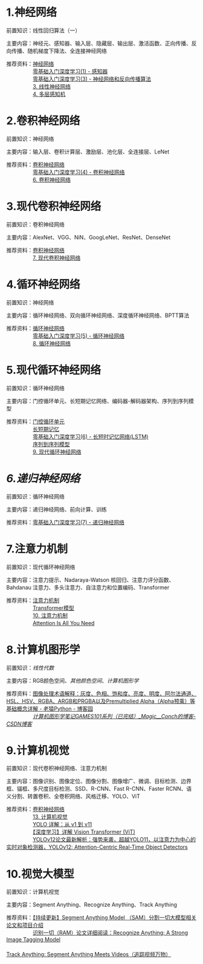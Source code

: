 # 1.神经网络
前置知识：线性回归算法（一）  

主要内容：神经元、感知器、输入层、隐藏层、输出层、激活函数、正向传播、反向传播、随机梯度下降法、全连接神经网络  

推荐资料：[神经网络](https://github.com/NLP-LOVE/ML-NLP/tree/master/Deep%20Learning/10.%20Neural%20Network)  
　　　　　[零基础入门深度学习(1) - 感知器](https://www.zybuluo.com/hanbingtao/note/433855)  
　　　　　[零基础入门深度学习(3) - 神经网络和反向传播算法](https://www.zybuluo.com/hanbingtao/note/476663)  
　　　　　[3. 线性神经网络](https://zh-v2.d2l.ai/chapter_linear-networks/index.html)  
　　　　　[4. 多层感知机](https://www.zybuluo.com/hanbingtao/note/433855)  
# 2.卷积神经网络
前置知识：神经网络  

主要内容：输入层、卷积计算层、激励层、池化层、全连接层、LeNet  

推荐资料：[卷积神经网络](https://github.com/NLP-LOVE/ML-NLP/tree/master/Deep%20Learning/11.%20CNN)  
　　　　　[零基础入门深度学习(4) - 卷积神经网络](https://www.zybuluo.com/hanbingtao/note/476663)  
　　　　　[6. 卷积神经网络](https://zh-v2.d2l.ai/chapter_convolutional-neural-networks/index.html)
# 3.现代卷积神经网络
前置知识：卷积神经网络  

主要内容：AlexNet、VGG、NiN、GoogLeNet、ResNet、DenseNet 

推荐资料：[卷积神经网络](https://github.com/NLP-LOVE/ML-NLP/tree/master/Deep%20Learning/11.%20CNN)   
　　　　　[7. 现代卷积神经网络](https://zh-v2.d2l.ai/chapter_convolutional-modern/index.html)  
# 4.循环神经网络
前置知识：神经网络  

主要内容：循环神经网络、双向循环神经网络、深度循环神经网络、BPTT算法  

推荐资料：[循环神经网络](https://github.com/NLP-LOVE/ML-NLP/tree/master/Deep%20Learning/12.%20RNN#2-%E5%85%B6%E5%AE%83%E7%B1%BB%E5%9E%8B%E7%9A%84rnn)  
　　　　　[零基础入门深度学习(5) - 循环神经网络](https://zybuluo.com/hanbingtao/note/541458)  
　　　　　[8. 循环神经网络](https://zh-v2.d2l.ai/chapter_recurrent-neural-networks/index.html)
# 5.现代循环神经网络
前置知识：循环神经网络  

主要内容：门控循环单元、长短期记忆网络、编码器-解码器架构、序列到序列模型  

推荐资料：[门控循环单元](https://github.com/NLP-LOVE/ML-NLP/tree/master/Deep%20Learning/12.1%20GRU)  
　　　　　[长短期记忆](https://github.com/NLP-LOVE/ML-NLP/tree/master/Deep%20Learning/12.2%20LSTM)  
　　　　　[零基础入门深度学习(6) - 长短时记忆网络(LSTM)](https://zybuluo.com/hanbingtao/note/581764)  
　　　　　[序列到序列模型](https://github.com/NLP-LOVE/ML-NLP/tree/master/NLP/16.5%20seq2seq)  
　　　　　[9. 现代循环神经网络](https://zh-v2.d2l.ai/chapter_recurrent-modern/index.html)
# *6.递归神经网络*
前置知识：循环神经网络  

主要内容：递归神经网络、前向计算、训练  

推荐资料：[零基础入门深度学习(7) - 递归神经网络](https://zybuluo.com/hanbingtao/note/626300)
# 7.注意力机制
前置知识：现代循环神经网络  

主要内容：注意力提示、Nadaraya-Watson 核回归、注意力评分函数、Bahdanau 注意力、多头注意力、自注意力和位置编码、Transformer

推荐资料：[注意力机制](https://github.com/NLP-LOVE/ML-NLP/tree/master/NLP/16.6%20Attention)  
　　　　　[Transformer模型](https://github.com/NLP-LOVE/ML-NLP/tree/master/NLP/16.7%20Transformer)  
　　　　　[10. 注意力机制](https://zh-v2.d2l.ai/chapter_attention-mechanisms/index.html)  
　　　　　[Attention Is All You Need](https://arxiv.org/pdf/1706.03762)
# 8.计算机图形学
前置知识：*线性代数*  

主要内容：RGB颜色空间、*其他颜色空间*、*计算机图形学*  

推荐资料：[图像处理术语解释：灰度、色相、饱和度、亮度、明度、阿尔法通道、HSL、HSV、RGBA、ARGB和PRGBA以及Premultiplied Alpha（Alpha预乘）等基础概念详解 - 老猿Python - 博客园](https://www.cnblogs.com/LaoYuanPython/p/13643486.html)  
　　　　　*[计算机图形学笔记GAMES101系列（已完结）_Magic__Conch的博客-CSDN博客](https://blog.csdn.net/weixin_43399489/category_11410829.html)*
# 9.计算机视觉
前置知识：现代卷积神经网络、注意力机制  

主要内容：图像识别、图像定位、图像分割、图像增广、微调、目标检测、边界框、锚框、多尺度目标检测、SSD、R-CNN、Fast R-CNN、Faster RCNN、语义分割、转置卷积、全卷积网络、风格迁移、YOLO、ViT 

推荐资料：[卷积神经网络](https://github.com/NLP-LOVE/ML-NLP/tree/master/Deep%20Learning/11.%20CNN)  
　　　　　[13. 计算机视觉](https://zh-v2.d2l.ai/chapter_computer-vision/index.html)  
　　　　　[YOLO 详解：从 v1 到 v11](https://zhuanlan.zhihu.com/p/13491328897)  
　　　　　[【深度学习】详解 Vision Transformer (ViT)](https://blog.csdn.net/qq_39478403/article/details/118704747)  
　　　　　[YOLOv12论文最新解析：强势来袭，超越YOLO11，以注意力为中心的实时对象检测器，YOLOv12: Attention-Centric Real-Time Object Detectors](https://zhuanlan.zhihu.com/p/24876772668)
# 10.视觉大模型
前置知识：计算机视觉  

主要内容：Segment Anything、Recognize Anything、Track Anything  

推荐资料：[【持续更新】Segment Anything Model （SAM）分割一切大模型相关论文和项目介绍
](https://blog.csdn.net/qq_36104364/article/details/133101952)  
　　　　　[识别一切（RAM）论文详细阅读：Recognize Anything: A Strong Image Tagging Model](https://zhuanlan.zhihu.com/p/680618555)  
　　　　　[Track Anything: Segment Anything Meets Videos（追踪视频万物）](https://zhuanlan.zhihu.com/p/626020893)  
